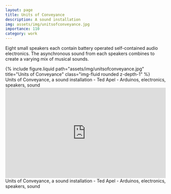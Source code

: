 ```yaml
---
layout: page
title: Units of Conveyance
description: A sound installation
img: assets/img/unitsofconveyance.jpg
importance: 110
category: work
---
```


Eight small speakers each contain battery operated self-contained audio electronics. The asynchronous sound from each speakers combines to create a varying mix of musical sounds.

<div class="row">
    <div class="col-sm mt-3 mt-md-0">
        {% include figure.liquid path="assets/img/unitsofconveyance.jpg" title="Units of Conveyance" class="img-fluid rounded z-depth-1" %}
    </div>
</div>
<div class="caption">
    Units of Conveyance, a sound installation - Ted Apel - Arduinos, electronics, speakers, sound

</div>

<div class="row">
    <div class="col-sm mt-3 mt-md-0">
    <div style="padding:56.25% 0 0 0;position:relative;"><iframe src="https://player.vimeo.com/video/155314360?h=452b0b758d" style="position:absolute;top:0;left:0;width:100%;height:100%;" frameborder="0" allow="autoplay; fullscreen; picture-in-picture" allowfullscreen></iframe></div><script src="https://player.vimeo.com/api/player.js"></script>
</div>
</div>
<div class="caption">
    Units of Conveyance, a sound installation - Ted Apel - Arduinos, electronics, speakers, sound
</div>
